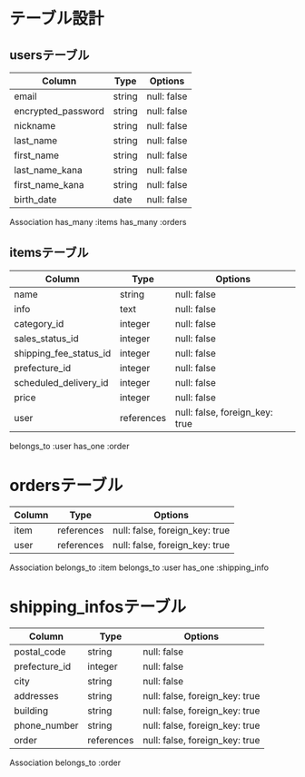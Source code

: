 # テーブル設計

## usersテーブル

| Column             | Type   | Options     |
| ------------------ | ------ | ----------- |
| email              | string | null: false |
| encrypted_password | string | null: false |
| nickname           | string | null: false |
| last_name          | string | null: false |
| first_name         | string | null: false |
| last_name_kana     | string | null: false |
| first_name_kana    | string | null: false |
| birth_date         | date   | null: false |

Association
has_many :items
has_many :orders

## itemsテーブル

| Column                 | Type       | Options     |
| ---------------------- | ---------- | ----------- |
| name                   | string     | null: false |
| info                   | text       | null: false |
| category_id            | integer    | null: false |
| sales_status_id        | integer    | null: false |
| shipping_fee_status_id | integer    | null: false |
| prefecture_id          | integer    | null: false |
| scheduled_delivery_id  | integer    | null: false |
| price                  | integer    | null: false |
| user                   | references | null: false, foreign_key: true |

belongs_to :user
has_one    :order

# ordersテーブル

| Column             | Type       | Options     |
| ------------------ | ---------- | ----------- |
| item               | references | null: false, foreign_key: true |
| user               | references | null: false, foreign_key: true |

Association
belongs_to :item
belongs_to :user
has_one    :shipping_info

# shipping_infosテーブル

| Column             | Type       | Options     |
| ------------------ | ---------- | ----------- |
| postal_code        | string     | null: false |
| prefecture_id      | integer    | null: false |
| city               | string     | null: false |
| addresses          | string     | null: false, foreign_key: true |
| building           | string     | null: false, foreign_key: true |
| phone_number       | string     | null: false, foreign_key: true |
| order              | references | null: false, foreign_key: true |

Association
belongs_to :order
